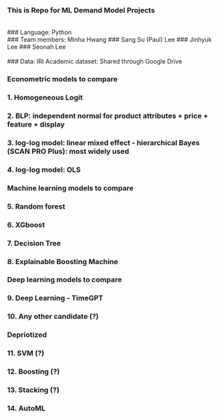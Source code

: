 ### This is Repo for ML Demand Model Projects <br />
 <br>
### Language: Python <br />
### Team members: Minha Hwang 
###               Sang Su (Paul) Lee
###               Jinhyuk Lee
###               Seonah Lee <br />
 <br> 
### Data: IRI Academic dataset: Shared through Google Drive  <br />

### Econometric models to compare
### 1. Homogeneous Logit 
### 2. BLP: independent normal for product attributes + price + feature + display
### 3. log-log model: linear mixed effect - hierarchical Bayes (SCAN PRO Plus): most widely used
### 4. log-log model: OLS  <br />

### Machine learning models to compare
### 5. Random forest 
### 6. XGboost 
### 7. Decision Tree
### 8. Explainable Boosting Machine  <br />

### Deep learning models to compare
### 9. Deep Learning - TimeGPT
### 10. Any other candidate (?)  <br />

### Depriotized
### 11. SVM (?)
### 12. Boosting (?)
### 13. Stacking (?)
### 14. AutoML  
